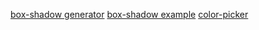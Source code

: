 [box-shadow generator](https://box-shadow.dev)
[box-shadow example](https://www.cssmatic.com/box-shadow)
[color-picker](https://www.hexcolortool.com)
